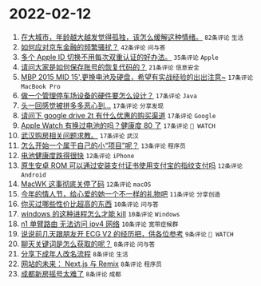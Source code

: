 # 2022-02-12

1. [在大城市，年龄越大越发觉得孤独，该怎么缓解这种情绪。](https://www.v2ex.com/t/833351) `82条评论` `生活`
1. [如何应对京东金融的频繁骚扰？](https://www.v2ex.com/t/833343) `42条评论` `问与答`
1. [多个 Apple ID 切换不用每次双重认证的好办法。](https://www.v2ex.com/t/833395) `35条评论` `Apple`
1. [请问大家是如何保存账号的恢复代码的？](https://www.v2ex.com/t/833362) `21条评论` `信息安全`
1. [MBP 2015 MID 15',更换电池及硬盘，希望有实战经验的出出注意~](https://www.v2ex.com/t/833386) `17条评论` `MacBook Pro`
1. [做一个管理停车场设备的硬件要怎么设计？](https://www.v2ex.com/t/833373) `17条评论` `Java`
1. [头一回感觉被拼多多恶心到…](https://www.v2ex.com/t/833350) `17条评论` `分享发现`
1. [请问下 google drive 2t 有什么优惠的购买渠道](https://www.v2ex.com/t/833348) `17条评论` `Google`
1. [Apple Watch 有换过电池的吗？健康度 80 了](https://www.v2ex.com/t/833347) `17条评论` ` WATCH`
1. [武汉购房相关问题求教。](https://www.v2ex.com/t/833345) `17条评论` `武汉`
1. [怎么开始一个属于自己的小“项目”呢？](https://www.v2ex.com/t/833407) `13条评论` `程序员`
1. [电池健康度跌得很快](https://www.v2ex.com/t/833412) `12条评论` `iPhone`
1. [原生安卓 ROM 可以通过安装支付证书使用支付宝的指纹支付吗](https://www.v2ex.com/t/833380) `12条评论` `Android`
1. [MacWK 这事彻底关停了码](https://www.v2ex.com/t/833383) `12条评论` `macOS`
1. [今年的情人节，给心爱的她一个不一样的礼物吧](https://www.v2ex.com/t/833368) `11条评论` `分享创造`
1. [你买过哪些性价比超高的东西](https://www.v2ex.com/t/833398) `10条评论` `问与答`
1. [windows 的这种进程怎么才能 kill](https://www.v2ex.com/t/833363) `10条评论` `Windows`
1. [n1 单臂路由 无法访问 ipv4 网络](https://www.v2ex.com/t/833342) `10条评论` `宽带症候群`
1. [说说前几天跟朋友开 ECG V2 的经历把，供各位参考](https://www.v2ex.com/t/833360) `9条评论` ` WATCH`
1. [聊天关键词是怎么获取的呢？](https://www.v2ex.com/t/833415) `8条评论` `问与答`
1. [分享下成年人改名流程](https://www.v2ex.com/t/833390) `8条评论` `生活`
1. [网站的未来： Next.js 与 Remix](https://www.v2ex.com/t/833374) `8条评论` `程序员`
1. [成都新房摇号太难了](https://www.v2ex.com/t/833355) `8条评论` `成都`
